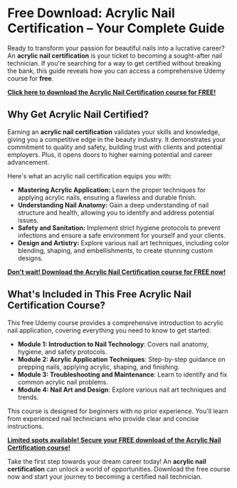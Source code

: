 # Free Download: Acrylic Nail Certification – Your Complete Guide

Ready to transform your passion for beautiful nails into a lucrative career? An **acrylic nail certification** is your ticket to becoming a sought-after nail technician. If you're searching for a way to get certified without breaking the bank, this guide reveals how you can access a comprehensive Udemy course for **free**.

[**Click here to download the Acrylic Nail Certification course for FREE!**](https://udemywork.com/acrylic-nail-certification)

## Why Get Acrylic Nail Certified?

Earning an **acrylic nail certification** validates your skills and knowledge, giving you a competitive edge in the beauty industry. It demonstrates your commitment to quality and safety, building trust with clients and potential employers. Plus, it opens doors to higher earning potential and career advancement.

Here's what an acrylic nail certification equips you with:

*   **Mastering Acrylic Application:** Learn the proper techniques for applying acrylic nails, ensuring a flawless and durable finish.
*   **Understanding Nail Anatomy:** Gain a deep understanding of nail structure and health, allowing you to identify and address potential issues.
*   **Safety and Sanitation:** Implement strict hygiene protocols to prevent infections and ensure a safe environment for yourself and your clients.
*   **Design and Artistry:** Explore various nail art techniques, including color blending, shaping, and embellishments, to create stunning custom designs.

[**Don't wait! Download the Acrylic Nail Certification course for FREE now!**](https://udemywork.com/acrylic-nail-certification)

## What's Included in This Free Acrylic Nail Certification Course?

This free Udemy course provides a comprehensive introduction to acrylic nail application, covering everything you need to know to get started:

*   **Module 1: Introduction to Nail Technology**: Covers nail anatomy, hygiene, and safety protocols.
*   **Module 2: Acrylic Application Techniques**: Step-by-step guidance on prepping nails, applying acrylic, shaping, and finishing.
*   **Module 3: Troubleshooting and Maintenance**: Learn to identify and fix common acrylic nail problems.
*   **Module 4: Nail Art and Design**: Explore various nail art techniques and trends.

This course is designed for beginners with no prior experience. You'll learn from experienced nail technicians who provide clear and concise instructions.

[**Limited spots available! Secure your FREE download of the Acrylic Nail Certification course!**](https://udemywork.com/acrylic-nail-certification)

Take the first step towards your dream career today! An **acrylic nail certification** can unlock a world of opportunities. Download the free course now and start your journey to becoming a certified nail technician.
